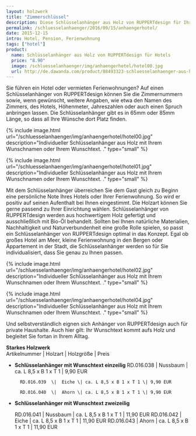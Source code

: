 ```yaml
---
layout: holzwerk
title: "Zimmerschlüssel"
description: Diese Schlüsselanhänger aus Holz von RUPPERTdesign für Ihr Hotel.
permalink: /schluesselanhaenger/2016/09/15/anhaengerhotel/
date: 2015-12-15
intro: Hotel, Pension, Ferienwohnung
tags: ["hotel"]
product:
  name: Schlüsselanhänger aus Holz von RUPPERTdesign für Hotels
  price: "8.90"
  image: /schluesselanhaenger/img/anhaengerhotel/hotel00.jpg
  url: http://de.dawanda.com/product/88493323-schluesselanhaenger-aus-holz-mit-wunschnamen
---
```


Sie führen ein Hotel oder vermieten Ferienwohnungen?
Auf einen Schlüsselanhänger von RUPPERTdesign können Sie die Zimmernummern sowie,
wenn gewünscht, weitere Angaben, wie etwa den Namen des Zimmers, des Hotels, Höhenmeter,
Jahreszahlen oder auch einen Spruch anbringen lassen.
Die Schlüsselanhänger gibt es in 65mm oder 85mm Länge, so dass all Ihre Wünsche dort Platz finden.

{% include image.html url="/schluesselanhaenger/img/anhaengerhotel/hotel00.jpg" description="Individueller Schlüsselanhänger aus Holz mit Ihrem Wunschnamen oder Ihrem Wunschtext. ." type="small" %}

{% include image.html url="/schluesselanhaenger/img/anhaengerhotel/hotel01.jpg" description="Individueller Schlüsselanhänger aus Holz mit Ihrem Wunschnamen oder Ihrem Wunschtext. ." type="small" %}

Mit dem Schlüsselanhänger überreichen Sie dem Gast gleich zu Beginn eine persönliche Note Ihres Hotels oder Ihrer Ferienwohnung. So wird er positiv auf seinen Aufenthalt bei Ihnen eingestimmt.
Die Holzart können Sie gerne passend zu Ihrer Einrichtung wählen.
Schlüsselanhänger von RUPPERTdesign werden aus hochwertigem Holz gefertigt und ausschließlich mit Bio-Öl behandelt.
Sollten bei Ihnen natürliche Materialien, Nachhaltigkeit und Naturverbundenheit eine große Rolle spielen, so passt ein Schlüsselanhänger von RUPPERTdesign optimal in das Konzept.
Egal ob großes Hotel am Meer, kleine Ferienwohnung in den Bergen oder Appartement in der Stadt,
die Schlüsselanhänger werden so für Sie individualisiert,
dass Sie genau zu Ihnen passen.

{% include image.html url="/schluesselanhaenger/img/anhaengerhotel/hotel02.jpg" description="Individueller Schlüsselanhänger aus Holz mit Ihrem Wunschnamen oder Ihrem Wunschtext. ." type="small" %}

{% include image.html url="/schluesselanhaenger/img/anhaengerhotel/hotel04.jpg" description="Individueller Schlüsselanhänger aus Holz mit Ihrem Wunschnamen oder Ihrem Wunschtext. ." type="small" %}

Und selbstverständlich eignen sich Anhänger von RUPPERTdesign auch für private Haushalte.
Auch hier gilt: Ihr Wunschtext kommt aufs Holz und begleitet Sie fortan in Ihrem Alltag.

**Starkes Holzwerk**  
Artikelnummer \| Holzart \| Holzgröße \| Preis

- **Schlüsselanhänger mit Wunschtext einzeilig**
      	RD.016.038  \| 	Nussbaum \| ca. L 8,5 x B 1 x T 1 \| 9,90 EUR

      	RD.016.039  \| 	Eiche \| ca. L 8,5 x B 1 x T 1 \| 9,90 EUR

      	RD.016.040  \| 	Ahorn \| ca. L 8,5 x B 1 x T 1 \| 9,90 EUR

* **Schlüsselanhänger mit Wunschtext zweizeilig**
    
   RD.016.041 \| Nussbaum \| ca. L 8,5 x B 1 x T 1 \| 11,90 EUR
  RD.016.042 \| Eiche \| ca. L 8,5 x B 1 x T 1 \| 11,90 EUR
  RD.016.043 \| Ahorn \| ca. L 8,5 x B 1 x T 1 \| 11,90 EUR
